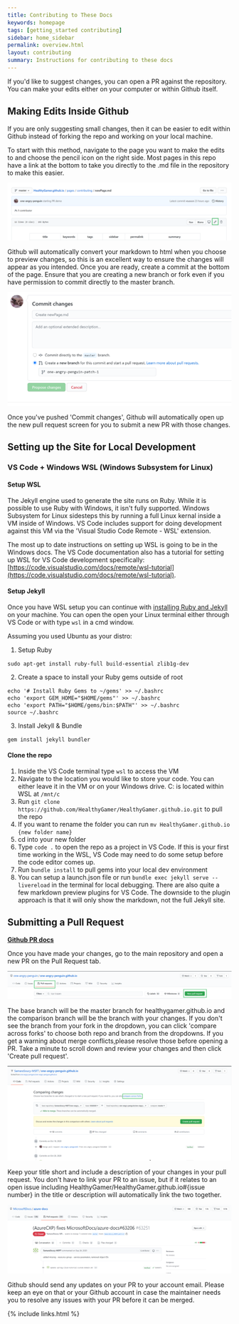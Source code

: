 ```yaml
---
title: Contributing to These Docs
keywords: homepage
tags: [getting_started contributing]
sidebar: home_sidebar
permalink: overview.html
layout: contributing
summary: Instructions for contributing to these docs
---
```


If you'd like to suggest changes, you can open a PR against the repository. You can make your edits either on your computer or within Github itself.

## Making Edits Inside Github

If you are only suggesting small changes, then it can be easier to edit within Github instead of forking the repo and working on your local machine.

To start with this method, navigate to the page you want to make the edits to and choose the pencil icon on the right side. Most pages in this repo have a link at the bottom to take you directly to the .md file in the repository to make this easier.

![Image with edit button highlighted](/images/articleedit.png)

Github will automatically convert your markdown to html when you choose to preview changes, so this is an excellent way to ensure the changes will appear as you intended. Once you are ready, create a commit at the bottom of the page. Ensure that you are creating a new branch or fork even if you have permission to commit directly to the master branch.

![Image of commit text boxes](/images/commitchanges.png)

Once you've pushed 'Commit changes', Github will automatically open up the new pull request screen for you to submit a new PR with those changes.

## Setting up the Site for Local Development

### VS Code + Windows WSL (Windows Subsystem for Linux)

#### Setup WSL
The Jekyll engine used to generate the site runs on Ruby. While it is possible to use Ruby with Windows, it isn't fully supported. Windows Subsystem for Linux sidesteps this by running a full Linux kernal inside a VM inside of Windows. VS Code includes support for doing development against this VM via the 'Visual Studio Code Remote - WSL' extension.

The most up to date instructions on setting up WSL is going to be in the Windows docs. The VS Code documentation also has a tutorial for setting up WSL for VS Code development specifically: [https://code.visualstudio.com/docs/remote/wsl-tutorial](https://code.visualstudio.com/docs/remote/wsl-tutorial).

#### Setup Jekyll
Once you have WSL setup you can continue with [installing Ruby and Jekyll](https://jekyllrb.com/docs/installation/ubuntu/) on your machine. You can open the open your Linux terminal either through VS Code or with type `wsl` in a cmd window.

Assuming you used Ubuntu as your distro:

1. Setup Ruby
```Terminal
sudo apt-get install ruby-full build-essential zlib1g-dev
```

2. Create a space to install your Ruby gems outside of root
```Terminal
echo '# Install Ruby Gems to ~/gems' >> ~/.bashrc
echo 'export GEM_HOME="$HOME/gems"' >> ~/.bashrc
echo 'export PATH="$HOME/gems/bin:$PATH"' >> ~/.bashrc
source ~/.bashrc
```

3. Install Jekyll & Bundle
```Terminal
gem install jekyll bundler
```

#### Clone the repo

1. Inside the VS Code terminal type `wsl` to access the VM
2. Navigate to the location you would like to store your code. You can either leave it in the VM or on your Windows drive. C: is located within WSL at `/mnt/c`
3. Run `git clone https://github.com/HealthyGamer/HealthyGamer.github.io.git` to pull the repo
4. If you want to rename the folder you can run `mv HealthyGamer.github.io {new folder name}`
5. cd into your new folder
6. Type `code .` to open the repo as a project in VS Code. If this is your first time working in the WSL, VS Code may need to do some setup before the code editor comes up.
7. Run `bundle install` to pull gems into your local dev environment
7. You can setup a launch.json file or run `bundle exec jekyll serve --livereload` in the terminal for local debugging.
There are also quite a few markdown preview plugins for VS Code. The downside to the plugin approach is that it will only show the markdown, not the full Jekyll site.

## Submitting a Pull Request

**[Github PR docs](https://docs.github.com/en/github/collaborating-with-issues-and-pull-requests/)**

Once you have made your changes, go to the main repository and open a new PR on the Pull Request tab.

![Image of PR tab](/images/newpr.png)

The base branch will be the master branch for healthygamer.github.io and the comparison branch will be the branch with your changes. If you don't see the branch from your fork in the dropdown, you can click 'compare across forks' to choose both repo and branch from the dropdowns. If you get a warning about merge conflicts,please resolve those before opening a PR. Take a minute to scroll down and review your changes and then click 'Create pull request'.

![Image of fork comparison](/images/compareforks.png)

Keep your title short and include a description of your changes in your pull request. You don't have to link your PR to an issue, but if it relates to an open issue including HealthyGamer/HealthyGamer.github.io#{issue number} in the title or description will automatically link the two together.

![Image of PR with linked issue](/images/prwithlink.png)

Github should send any updates on your PR to your account email. Please keep an eye on that or your Github account in case the maintainer needs you to resolve any issues with your PR before it can be merged.

{% include links.html %}
